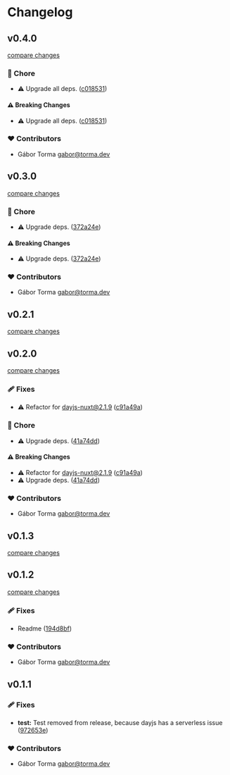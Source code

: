 # Changelog


## v0.4.0

[compare changes](https://github.com/GaborTorma/nuxt-dayjs-business-days/compare/v0.3.0...v0.4.0)

### 🏡 Chore

- ⚠️  Upgrade all deps. ([c018531](https://github.com/GaborTorma/nuxt-dayjs-business-days/commit/c018531))

#### ⚠️ Breaking Changes

- ⚠️  Upgrade all deps. ([c018531](https://github.com/GaborTorma/nuxt-dayjs-business-days/commit/c018531))

### ❤️ Contributors

- Gábor Torma <gabor@torma.dev>

## v0.3.0

[compare changes](https://github.com/GaborTorma/nuxt-dayjs-business-days/compare/v0.2.1...v0.3.0)

### 🏡 Chore

- ⚠️  Upgrade deps. ([372a24e](https://github.com/GaborTorma/nuxt-dayjs-business-days/commit/372a24e))

#### ⚠️ Breaking Changes

- ⚠️  Upgrade deps. ([372a24e](https://github.com/GaborTorma/nuxt-dayjs-business-days/commit/372a24e))

### ❤️ Contributors

- Gábor Torma <gabor@torma.dev>

## v0.2.1

[compare changes](https://github.com/GaborTorma/nuxt-dayjs-business-days/compare/v0.2.0...v0.2.1)

## v0.2.0

[compare changes](https://github.com/GaborTorma/nuxt-dayjs-business-days/compare/v0.1.3...v0.2.0)

### 🩹 Fixes

- ⚠️  Refactor for dayjs-nuxt@2.1.9 ([c91a49a](https://github.com/GaborTorma/nuxt-dayjs-business-days/commit/c91a49a))

### 🏡 Chore

- ⚠️  Upgrade deps. ([41a74dd](https://github.com/GaborTorma/nuxt-dayjs-business-days/commit/41a74dd))

#### ⚠️ Breaking Changes

- ⚠️  Refactor for dayjs-nuxt@2.1.9 ([c91a49a](https://github.com/GaborTorma/nuxt-dayjs-business-days/commit/c91a49a))
- ⚠️  Upgrade deps. ([41a74dd](https://github.com/GaborTorma/nuxt-dayjs-business-days/commit/41a74dd))

### ❤️ Contributors

- Gábor Torma <gabor@torma.dev>

## v0.1.3

[compare changes](https://github.com/GaborTorma/nuxt-dayjs-business-days/compare/v0.1.2...v0.1.3)

## v0.1.2

[compare changes](https://github.com/GaborTorma/nuxt-dayjs-business-days/compare/v0.1.1...v0.1.2)

### 🩹 Fixes

- Readme ([194d8bf](https://github.com/GaborTorma/nuxt-dayjs-business-days/commit/194d8bf))

### ❤️ Contributors

- Gábor Torma <gabor@torma.dev>

## v0.1.1


### 🩹 Fixes

- **test:** Test removed from release, because dayjs has a serverless issue ([972653e](https://github.com/GaborTorma/nuxt-dayjs-business-days/commit/972653e))

### ❤️ Contributors

- Gábor Torma <gabor@torma.dev>

